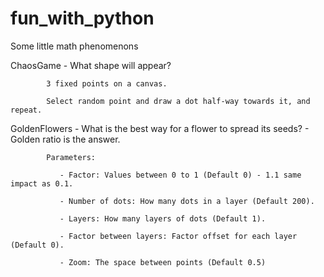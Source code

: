 # fun_with_python
Some little math phenomenons

ChaosGame - What shape will appear?
            
            3 fixed points on a canvas.
            
            Select random point and draw a dot half-way towards it, and repeat.
            
            
GoldenFlowers - What is the best way for a flower to spread its seeds? - Golden ratio is the answer.
            
            Parameters: 
               
               - Factor: Values between 0 to 1 (Default 0) - 1.1 same impact as 0.1.
               
               - Number of dots: How many dots in a layer (Default 200).
               
               - Layers: How many layers of dots (Default 1).
               
               - Factor between layers: Factor offset for each layer (Default 0).
               
               - Zoom: The space between points (Default 0.5)

